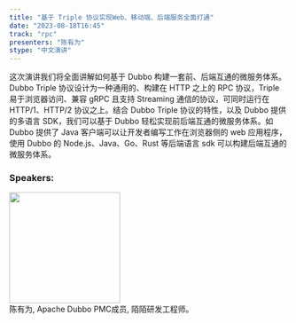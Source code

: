 ```yaml
---
title: "基于 Triple 协议实现Web、移动端、后端服务全面打通"
date: "2023-08-18T16:45" 
track: "rpc"
presenters: "陈有为"
stype: "中文演讲"
---
```

这次演讲我们将全面讲解如何基于 Dubbo 构建一套前、后端互通的微服务体系。Dubbo Triple 协议设计为一种通用的、构建在 HTTP 之上的 RPC 协议，Triple 易于浏览器访问、兼容 gRPC 且支持 Streaming 通信的协议，可同时运行在 HTTP/1、HTTP/2 协议之上。结合 Dubbo Triple 协议的特性，以及 Dubbo 提供的多语言 SDK，我们可以基于 Dubbo 轻松实现前后端互通的微服务体系。如 Dubbo 提供了 Java 客户端可以让开发者编写工作在浏览器侧的 web 应用程序，使用 Dubbo 的 Node.js、Java、Go、Rust 等后端语言 sdk 可以构建后端互通的微服务体系。
 ### Speakers: 
 <img src="https://img.bagevent.com/resource/20230605/1427009540.jpg" width="200" /><br>陈有为, Apache Dubbo PMC成员, 陌陌研发工程师。
 <br><br>